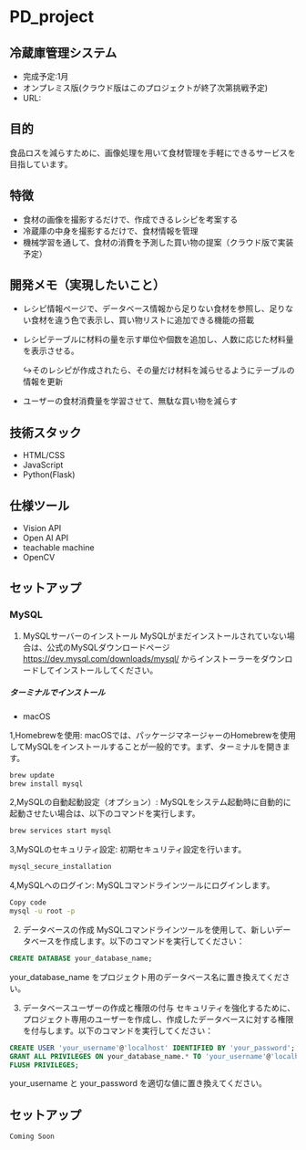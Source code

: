 # PD_project
## 冷蔵庫管理システム
- 完成予定:1月
- オンプレミス版(クラウド版はこのプロジェクトが終了次第挑戦予定)
- URL: 

## 目的
食品ロスを減らすために、画像処理を用いて食材管理を手軽にできるサービスを目指しています。

## 特徴

- 食材の画像を撮影するだけで、作成できるレシピを考案する
- 冷蔵庫の中身を撮影するだけで、食材情報を管理
- 機械学習を通して、食材の消費を予測した買い物の提案（クラウド版で実装予定）

## 開発メモ（実現したいこと）
- レシピ情報ページで、データベース情報から足りない食材を参照し、足りない食材を違う色で表示し、買い物リストに追加できる機能の搭載
- レシピテーブルに材料の量を示す単位や個数を追加し、人数に応じた材料量を表示させる。

  ↪︎そのレシピが作成されたら、その量だけ材料を減らせるようにテーブルの情報を更新
- ユーザーの食材消費量を学習させて、無駄な買い物を減らす

## 技術スタック

- HTML/CSS
- JavaScript
- Python(Flask)
  
## 仕様ツール
- Vision API
- Open AI API
- teachable machine
- OpenCV

## セットアップ
### MySQL
1. MySQLサーバーのインストール
MySQLがまだインストールされていない場合は、公式のMySQLダウンロードページ https://dev.mysql.com/downloads/mysql/ からインストーラーをダウンロードしてインストールしてください。
##### ターミナルでインストール
- macOS
  
1,Homebrewを使用:
macOSでは、パッケージマネージャーのHomebrewを使用してMySQLをインストールすることが一般的です。まず、ターミナルを開きます。

```bash
brew update
brew install mysql
```
2,MySQLの自動起動設定（オプション）:
MySQLをシステム起動時に自動的に起動させたい場合は、以下のコマンドを実行します。

```bash
brew services start mysql
```
3,MySQLのセキュリティ設定:
初期セキュリティ設定を行います。

```bash
mysql_secure_installation
```
4,MySQLへのログイン:
MySQLコマンドラインツールにログインします。

```bash
Copy code
mysql -u root -p
```

2. データベースの作成
MySQLコマンドラインツールを使用して、新しいデータベースを作成します。以下のコマンドを実行してください：
```sql
CREATE DATABASE your_database_name;
```
your_database_name をプロジェクト用のデータベース名に置き換えてください。

3. データベースユーザーの作成と権限の付与
セキュリティを強化するために、プロジェクト専用のユーザーを作成し、作成したデータベースに対する権限を付与します。以下のコマンドを実行してください：
```sql
CREATE USER 'your_username'@'localhost' IDENTIFIED BY 'your_password';
GRANT ALL PRIVILEGES ON your_database_name.* TO 'your_username'@'localhost';
FLUSH PRIVILEGES;
```
your_username と your_password を適切な値に置き換えてください。

## セットアップ

```bash
Coming Soon


